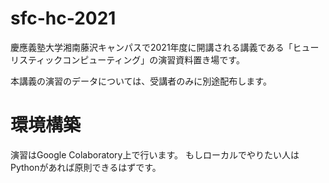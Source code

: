 # sfc-hc-2021

慶應義塾大学湘南藤沢キャンパスで2021年度に開講される講義である「ヒューリスティックコンピューティング」の演習資料置き場です。

本講義の演習のデータについては、受講者のみに別途配布します。

# 環境構築

演習はGoogle Colaboratory上で行います。
もしローカルでやりたい人はPythonがあれば原則できるはずです。

